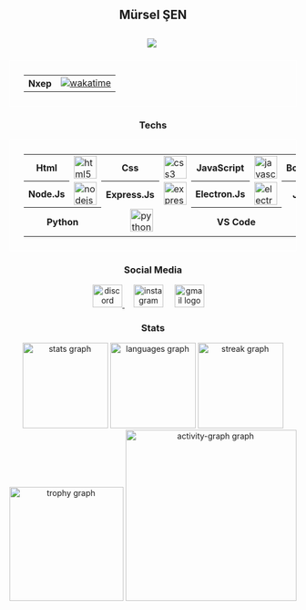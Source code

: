  

<h2 align="center" style="border:0;">
  Mürsel ŞEN 
  <br/><br/>
  <img src="https://visitor-badge.laobi.icu/badge?page_id=murselsen.murselsen&" />
  <img class="all-time-badge tip" title=""
    src="[/badge/user/602e419d-f1c9-4979-ac85-a3da5d93f7e7.svg](https://wakatime.com/badge/user/602e419d-f1c9-4979-ac85-a3da5d93f7e7.svg)"
    data-original-title="Total time coded since Jun 7 2023">
</h2>

<div align="center">
  <table  style="border: 1px solid white; padding:1.5rem;">
    <tr>
      <th>
        <b>Nxep</b>
      </th>
      <td>
        <a
          href="https://wakatime.com/badge/user/602e419d-f1c9-4979-ac85-a3da5d93f7e7/project/420141e0-5a99-479a-afa8-54ae968a5a57">
          <img
            src="https://wakatime.com/badge/user/602e419d-f1c9-4979-ac85-a3da5d93f7e7/project/420141e0-5a99-479a-afa8-54ae968a5a57.svg"
            alt="wakatime">
        </a>
      </td>
    </tr>
  </table>
</div>

<div>
<div  align="center">
  <h3 align="center">Techs</h3>
  <table style="border: 1px solid white; padding:1.5rem;">
    <tr>
      <th>
        <b>Html</b>
      </th>
      <td>
         <img src="https://cdn.jsdelivr.net/gh/devicons/devicon/icons/html5/html5-original.svg" alt="html5 logo" height="40" />
  <img width="12" />
      </td>
      <th>
        <b>Css</b>
      </th>
      <td>
          <img src="https://cdn.jsdelivr.net/gh/devicons/devicon/icons/css3/css3-original.svg" alt="css3 logo" height="40" />
  <img width="12" />
      </td>
      <th>
        <b>JavaScript</b>
      </th>
      <td> 
         <img src="https://cdn.simpleicons.org/javascript/F7DF1E" alt="javascript logo" height="40" />
          <img width="12" />
      </td>
      <th>
        <b>BootStrap</b>
      </th>
      <td>
        <img src="https://cdn.jsdelivr.net/gh/devicons/devicon/icons/bootstrap/bootstrap-original.svg" alt="bootstrap logo" height="40" />
        <img width="12" />
      </td>
    </tr>
    <!-- Node.Js and Frameworks -->
    <tr>
      <th>
        <b>Node.Js</b>
      </th>
      <td>
         <img src="https://cdn.simpleicons.org/nodedotjs/339933" alt="nodejs logo" height="40" />
          <img width="12" />
      </td>
      <th>
        <b>Express.Js</b>
      </th>
      <td> 
        <img src="https://cdn.simpleicons.org/express/fff000" alt="express logo" height="40" />
        <img width="12" />
      </td>
      <th>
        <b>Electron.Js</b>
      </th>
      <td>
        <img src="https://cdn.simpleicons.org/electron/47848F" alt="electron logo" height="40" />
        <img width="12" />
      </td>
      <th>
        <b>Jquery</b>
      </th>
      <td>
        <img src="https://cdn.simpleicons.org/jquery/47848F" alt="jquery logo" height="40" />
        <img width="12" />
      </td>
    </tr>
    <!-- Other Languages -->
    <tr >
      <th colspan="2" align="center">
        <b >Python</b>
      </th>
      <td colspan="2" align="center">
         <img src="https://cdn.jsdelivr.net/gh/devicons/devicon/icons/python/python-original.svg" alt="python logo" height="40" />
          <img width="12" />
      </td>
      <th colspan="2" align="center">
        <b>VS Code</b>
      </th>
       <td colspan="2" align="center">
         <img src="https://cdn.jsdelivr.net/gh/devicons/devicon/icons/vscode/vscode-original.svg" alt="vscode logo" height="40" />
        <img width="12" />
      </td>
    </tr>
  </table>
</div>
</div>

<div align="center">
  <h3>Social Media</h3>

  <a href="discord.com/users/643474762085040138" target='__blank'>
    <img
      src="https://raw.githubusercontent.com/poyrazavsever/readme-maker/9f115e8a71eadd6caeab48174a2e91b08a11ba03/public/SocialMedia/discord/default.svg"
      alt="discord logo" height="40" width="52" />
  </a>
  <img width="12" />
  <a href="https://www.instagram.com/35_mursel/" target='__blank'>
    <img
      src="https://raw.githubusercontent.com/poyrazavsever/readme-maker/9f115e8a71eadd6caeab48174a2e91b08a11ba03/public/SocialMedia/instagram/default.svg"
      alt="instagram logo" height="40" width="52" /></a>
  <img width="12" />
  <a href="murselsen803@gmail.com" target='__blank'>
    <img
      src="https://raw.githubusercontent.com/poyrazavsever/readme-maker/9f115e8a71eadd6caeab48174a2e91b08a11ba03/public/SocialMedia/gmail/default.svg"
      alt="gmail logo" height="40" width="52" /></a>
  <img width="12" />
</div>
<div align="center">
  <h3 >Stats</h3>
  <div align="center">
    <img
      src="https://github-readme-stats.vercel.app/api?username=murselsen&hide_title=false&hide_rank=false&show_icons=true&include_all_commits=true&count_private=true&disable_animations=false&theme=dracula&locale=en&hide_border=false&order=1"
      height="150" alt="stats graph" />
    <img
      src="https://github-readme-stats.vercel.app/api/top-langs?username=murselsen&locale=en&hide_title=false&layout=compact&card_width=320&langs_count=5&theme=dracula&hide_border=false&order=2"
      height="150" alt="languages graph" />
    <img
      src="https://streak-stats.demolab.com?user=murselsen&locale=en&mode=daily&theme=dracula&hide_border=false&border_radius=5&order=3"
      height="150" alt="streak graph" />
    <img
      src="https://github-profile-trophy.vercel.app?username=murselsen&theme=dracula&column=-1&row=1&margin-w=8&margin-h=8&no-bg=false&no-frame=false&order=4"
      height="200" alt="trophy graph" />
    <img
      src="https://github-readme-activity-graph.vercel.app/graph?username=murselsen&radius=16&theme=react&area=true&order=5"
      height="300" alt="activity-graph graph" />
  </div>
</div>

